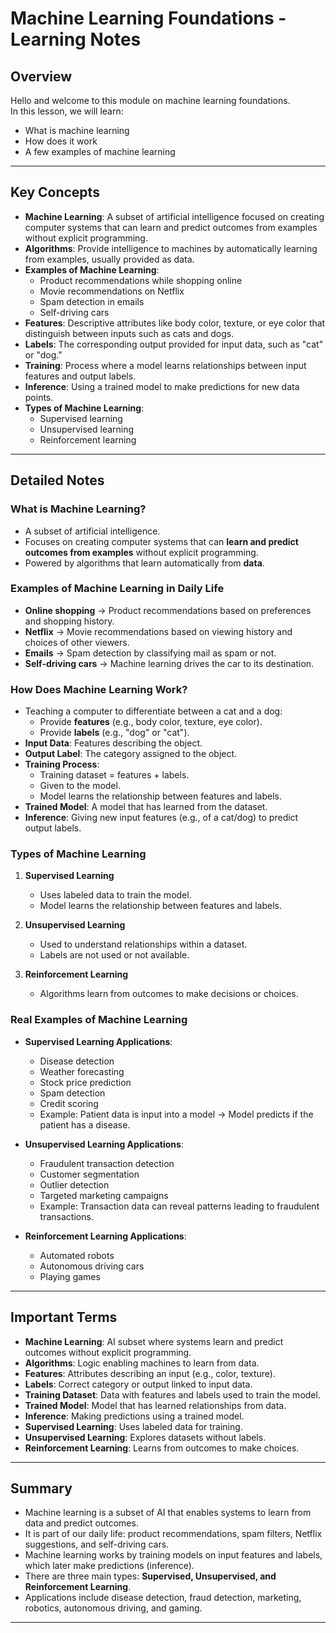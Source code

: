 # Machine Learning Foundations - Learning Notes

## Overview
Hello and welcome to this module on machine learning foundations.  
In this lesson, we will learn:
- What is machine learning  
- How does it work  
- A few examples of machine learning  

---

## Key Concepts
- **Machine Learning**: A subset of artificial intelligence focused on creating computer systems that can learn and predict outcomes from examples without explicit programming.  
- **Algorithms**: Provide intelligence to machines by automatically learning from examples, usually provided as data.  
- **Examples of Machine Learning**:  
  - Product recommendations while shopping online  
  - Movie recommendations on Netflix  
  - Spam detection in emails  
  - Self-driving cars  
- **Features**: Descriptive attributes like body color, texture, or eye color that distinguish between inputs such as cats and dogs.  
- **Labels**: The corresponding output provided for input data, such as "cat" or "dog."  
- **Training**: Process where a model learns relationships between input features and output labels.  
- **Inference**: Using a trained model to make predictions for new data points.  
- **Types of Machine Learning**:  
  - Supervised learning  
  - Unsupervised learning  
  - Reinforcement learning  

---

## Detailed Notes  

### What is Machine Learning?  
- A subset of artificial intelligence.  
- Focuses on creating computer systems that can **learn and predict outcomes from examples** without explicit programming.  
- Powered by algorithms that learn automatically from **data**.  

### Examples of Machine Learning in Daily Life  
- **Online shopping** → Product recommendations based on preferences and shopping history.  
- **Netflix** → Movie recommendations based on viewing history and choices of other viewers.  
- **Emails** → Spam detection by classifying mail as spam or not.  
- **Self-driving cars** → Machine learning drives the car to its destination.  

### How Does Machine Learning Work?  
- Teaching a computer to differentiate between a cat and a dog:  
  - Provide **features** (e.g., body color, texture, eye color).  
  - Provide **labels** (e.g., "dog" or "cat").  
- **Input Data**: Features describing the object.  
- **Output Label**: The category assigned to the object.  
- **Training Process**:  
  - Training dataset = features + labels.  
  - Given to the model.  
  - Model learns the relationship between features and labels.  
- **Trained Model**: A model that has learned from the dataset.  
- **Inference**: Giving new input features (e.g., of a cat/dog) to predict output labels.  

### Types of Machine Learning  
1. **Supervised Learning**  
   - Uses labeled data to train the model.  
   - Model learns the relationship between features and labels.  

2. **Unsupervised Learning**  
   - Used to understand relationships within a dataset.  
   - Labels are not used or not available.  

3. **Reinforcement Learning**  
   - Algorithms learn from outcomes to make decisions or choices.  

### Real Examples of Machine Learning  

- **Supervised Learning Applications**:  
  - Disease detection  
  - Weather forecasting  
  - Stock price prediction  
  - Spam detection  
  - Credit scoring  
  - Example: Patient data is input into a model → Model predicts if the patient has a disease.  

- **Unsupervised Learning Applications**:  
  - Fraudulent transaction detection  
  - Customer segmentation  
  - Outlier detection  
  - Targeted marketing campaigns  
  - Example: Transaction data can reveal patterns leading to fraudulent transactions.  

- **Reinforcement Learning Applications**:  
  - Automated robots  
  - Autonomous driving cars  
  - Playing games  

---

## Important Terms
- **Machine Learning**: AI subset where systems learn and predict outcomes without explicit programming.  
- **Algorithms**: Logic enabling machines to learn from data.  
- **Features**: Attributes describing an input (e.g., color, texture).  
- **Labels**: Correct category or output linked to input data.  
- **Training Dataset**: Data with features and labels used to train the model.  
- **Trained Model**: Model that has learned relationships from data.  
- **Inference**: Making predictions using a trained model.  
- **Supervised Learning**: Uses labeled data for training.  
- **Unsupervised Learning**: Explores datasets without labels.  
- **Reinforcement Learning**: Learns from outcomes to make choices.  

---

## Summary
- Machine learning is a subset of AI that enables systems to learn from data and predict outcomes.  
- It is part of our daily life: product recommendations, spam filters, Netflix suggestions, and self-driving cars.  
- Machine learning works by training models on input features and labels, which later make predictions (inference).  
- There are three main types: **Supervised, Unsupervised, and Reinforcement Learning**.  
- Applications include disease detection, fraud detection, marketing, robotics, autonomous driving, and gaming.  

---
